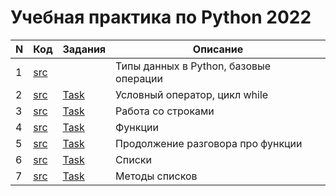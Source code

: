 # Учебная практика по Python 2022

| N | Код             | Задания        | Описание                                                 |
| - | ------------------ | --------------------- | ---------------------------------------------------------------- |
| 1 | [src](Day%201/1.1.py) |                       | Типы данных в Python, базовые операции |
| 2 | [src](Day%202/2.1.py) | [Task](Day%202/tasks.md) | Условный оператор, цикл while                |
| 3 | [src](Day%203/3.1.py) | [Task](Day%203/tasks.md) | Работа со строками                               |
| 4 | [src](Day%204/4.1.py) | [Task](Day%204/tasks.md) | Функции                                                   |
| 5 | [src](Day%205/5.1.py) | [Task](Day%205/tasks.md) | Продолжение разговора про функции  |
| 6 | [src](Day%206/6.1.py) | [Task](Day%206/tasks.md) | Списки                                                     |
| 7 | [src](Day%207/7.1.py) | [Task](Day%207/tasks.md) | Методы списков                                                    |
